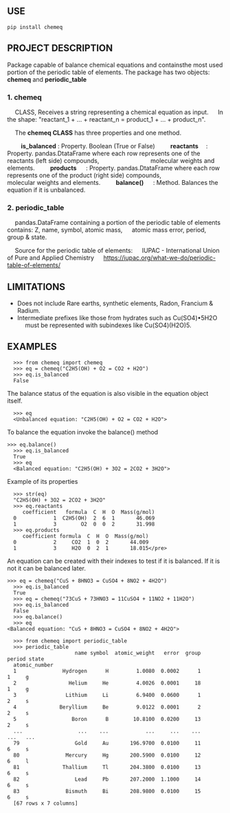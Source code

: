 ## USE
```
pip install chemeq
```

## PROJECT DESCRIPTION

Package capable of balance chemical equations and containsthe most used portion of the periodic table of elements.
The package has two objects: **chemeq** and **periodic_table**

### 1. chemeq
&emsp; CLASS, Receives a string representing a chemical equation  as input.
&emsp; In the shape: "reactant_1 + ... + reactant_n  = product_1 + ... + product_n".

&emsp; The **chemeq CLASS** has three properties and one method.

&emsp;&emsp;      **is_balanced** : Property. Boolean (True or False)
&emsp;&emsp;      **reactants** &emsp;: Property. pandas.DtataFrame where each row represents one of the reactants (left side) compounds,
&emsp;&emsp;&emsp;&emsp;&emsp;&emsp;&emsp;&emsp; molecular weights and elements.
&emsp;&emsp;      **products** &emsp; : Property. pandas.DtataFrame where each row represents one of the product (right side) compounds,
&emsp;&emsp;&emsp;&emsp;&emsp;&emsp;&emsp;&emsp; molecular weights and elements.
&emsp;&emsp;      **balance()** &emsp; : Method. Balances the equation if it is unbalanced.


### 2. periodic_table
&emsp;  pandas.DataFrame containing a portion of the periodic table of elements contains: Z, name, symbol, atomic mass,
&emsp;  atomic mass error, period, group & state.

&emsp;     Source for the periodic table of elements:
&emsp;     IUPAC - International Union of Pure and Applied Chemistry
&emsp;     https://iupac.org/what-we-do/periodic-table-of-elements/

## LIMITATIONS
- Does not include Rare earths, synthetic elements, Radon, Francium & Radium.
- Intermediate prefixes like those from hydrates such as Cu(SO4)•5H2O
&emsp; must be represented with subindexes like Cu(SO4)(H2O)5.

## EXAMPLES
```
  >>> from chemeq import chemeq
  >>> eq = chemeq("C2H5(OH) + O2 = CO2 + H2O")
  >>> eq.is_balanced
  False
```
  The balance status of the equation is also visible in the equation object itself.
```
  >>> eq
  <Unbalanced equation: "C2H5(OH) + O2 = CO2 + H2O">
```
  To balance the equation invoke the balance() method
```
>>> eq.balance()
  >>> eq.is_balanced
  True
  >>> eq
  <Balanced equation: "C2H5(OH) + 3O2 = 2CO2 + 3H2O">
```
Example of its properties
```
  >>> str(eq)
  "C2H5(OH) + 3O2 = 2CO2 + 3H2O"
  >>> eq.reactants
     coefficient   formula  C  H  O  Mass(g/mol)
  0            1  C2H5(OH)  2  6  1       46.069
  1            3        O2  0  0  2       31.998
  >>> eq.products
     coefficient formula  C  H  O  Mass(g/mol)
  0            2     CO2  1  0  2       44.009
  1            3     H2O  0  2  1       18.015</pre>
```

  An equation can be created with their indexes to test if it is balanced. If it is not it can be balanced later.
```
>>> eq = chemeq("CuS + 8HNO3 = CuSO4 + 8NO2 + 4H2O")
  >>> eq.is_balanced
  True
  >>> eq = chemeq("73CuS + 73HNO3 = 11CuSO4 + 11NO2 + 11H2O")
  >>> eq.is_balanced
  False
  >>> eq.balance()
  >>> eq
<Balanced equation: "CuS + 8HNO3 = CuSO4 + 8NO2 + 4H2O">
```
```
  >>> from chemeq import periodic_table
  >>> periodic_table
                      name symbol  atomic_weight   error  group  period state
  atomic_number
  1               Hydrogen      H         1.0080  0.0002      1       1     g
  2                 Helium     He         4.0026  0.0001     18       1     g
  3                Lithium     Li         6.9400  0.0600      1       2     s
  4              Beryllium     Be         9.0122  0.0001      2       2     s
  5                  Boron      B        10.8100  0.0200     13       2     s
  ...                  ...    ...            ...     ...    ...     ...   ...
  79                  Gold     Au       196.9700  0.0100     11       6     s
  80               Mercury     Hg       200.5900  0.0100     12       6     l
  81              Thallium     Tl       204.3800  0.0100     13       6     s
  82                  Lead     Pb       207.2000  1.1000     14       6     s
  83               Bismuth     Bi       208.9800  0.0100     15       6     s
  [67 rows x 7 columns]
```
